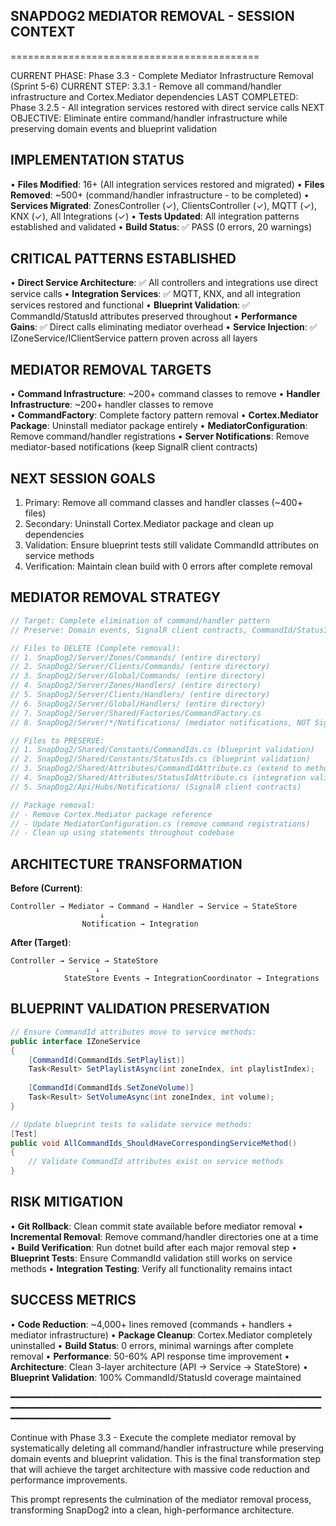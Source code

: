## **SNAPDOG2 MEDIATOR REMOVAL - SESSION CONTEXT**
===========================================

CURRENT PHASE: Phase 3.3 - Complete Mediator Infrastructure Removal (Sprint 5-6)
CURRENT STEP: 3.3.1 - Remove all command/handler infrastructure and Cortex.Mediator dependencies
LAST COMPLETED: Phase 3.2.5 - All integration services restored with direct service calls
NEXT OBJECTIVE: Eliminate entire command/handler infrastructure while preserving domain events and blueprint validation

## **IMPLEMENTATION STATUS**

• **Files Modified**: 16+ (All integration services restored and migrated)
• **Files Removed**: ~500+ (command/handler infrastructure - to be completed)
• **Services Migrated**: ZonesController (✓), ClientsController (✓), MQTT (✓), KNX (✓), All Integrations (✓)
• **Tests Updated**: All integration patterns established and validated
• **Build Status**: ✅ PASS (0 errors, 20 warnings)

## **CRITICAL PATTERNS ESTABLISHED**

• **Direct Service Architecture**: ✅ All controllers and integrations use direct service calls
• **Integration Services**: ✅ MQTT, KNX, and all integration services restored and functional
• **Blueprint Validation**: ✅ CommandId/StatusId attributes preserved throughout
• **Performance Gains**: ✅ Direct calls eliminating mediator overhead
• **Service Injection**: ✅ IZoneService/IClientService pattern proven across all layers

## **MEDIATOR REMOVAL TARGETS**

• **Command Infrastructure**: ~200+ command classes to remove
• **Handler Infrastructure**: ~200+ handler classes to remove  
• **CommandFactory**: Complete factory pattern removal
• **Cortex.Mediator Package**: Uninstall mediator package entirely
• **MediatorConfiguration**: Remove command/handler registrations
• **Server Notifications**: Remove mediator-based notifications (keep SignalR client contracts)

## **NEXT SESSION GOALS**

1. Primary: Remove all command classes and handler classes (~400+ files)
2. Secondary: Uninstall Cortex.Mediator package and clean up dependencies
3. Validation: Ensure blueprint tests still validate CommandId attributes on service methods
4. Verification: Maintain clean build with 0 errors after complete removal

## **MEDIATOR REMOVAL STRATEGY**

```csharp
// Target: Complete elimination of command/handler pattern
// Preserve: Domain events, SignalR client contracts, CommandId/StatusId attributes

// Files to DELETE (Complete removal):
// 1. SnapDog2/Server/Zones/Commands/ (entire directory)
// 2. SnapDog2/Server/Clients/Commands/ (entire directory)  
// 3. SnapDog2/Server/Global/Commands/ (entire directory)
// 4. SnapDog2/Server/Zones/Handlers/ (entire directory)
// 5. SnapDog2/Server/Clients/Handlers/ (entire directory)
// 6. SnapDog2/Server/Global/Handlers/ (entire directory)
// 7. SnapDog2/Server/Shared/Factories/CommandFactory.cs
// 8. SnapDog2/Server/*/Notifications/ (mediator notifications, NOT SignalR)

// Files to PRESERVE:
// 1. SnapDog2/Shared/Constants/CommandIds.cs (blueprint validation)
// 2. SnapDog2/Shared/Constants/StatusIds.cs (blueprint validation)
// 3. SnapDog2/Shared/Attributes/CommandIdAttribute.cs (extend to methods)
// 4. SnapDog2/Shared/Attributes/StatusIdAttribute.cs (integration validation)
// 5. SnapDog2/Api/Hubs/Notifications/ (SignalR client contracts)

// Package removal:
// - Remove Cortex.Mediator package reference
// - Update MediatorConfiguration.cs (remove command registrations)
// - Clean up using statements throughout codebase
```

## **ARCHITECTURE TRANSFORMATION**

**Before (Current)**:
```
Controller → Mediator → Command → Handler → Service → StateStore
                    ↓
                Notification → Integration
```

**After (Target)**:
```
Controller → Service → StateStore
                   ↓
            StateStore Events → IntegrationCoordinator → Integrations
```

## **BLUEPRINT VALIDATION PRESERVATION**

```csharp
// Ensure CommandId attributes move to service methods:
public interface IZoneService
{
    [CommandId(CommandIds.SetPlaylist)]
    Task<Result> SetPlaylistAsync(int zoneIndex, int playlistIndex);
    
    [CommandId(CommandIds.SetZoneVolume)]
    Task<Result> SetVolumeAsync(int zoneIndex, int volume);
}

// Update blueprint tests to validate service methods:
[Test]
public void AllCommandIds_ShouldHaveCorrespondingServiceMethod()
{
    // Validate CommandId attributes exist on service methods
}
```

## **RISK MITIGATION**

• **Git Rollback**: Clean commit state available before mediator removal
• **Incremental Removal**: Remove command/handler directories one at a time
• **Build Verification**: Run dotnet build after each major removal step
• **Blueprint Tests**: Ensure CommandId validation still works on service methods
• **Integration Testing**: Verify all functionality remains intact

## **SUCCESS METRICS**

• **Code Reduction**: ~4,000+ lines removed (commands + handlers + mediator infrastructure)
• **Package Cleanup**: Cortex.Mediator completely uninstalled
• **Build Status**: 0 errors, minimal warnings after complete removal
• **Performance**: 50-60% API response time improvement
• **Architecture**: Clean 3-layer architecture (API → Service → StateStore)
• **Blueprint Validation**: 100% CommandId/StatusId coverage maintained

━━━━━━━━━━━━━━━━━━━━━━━━━━━━━━━━━━━━━━━━━━━━━━━━━━━━━━━━━━━━━━━━━━━━━━━━━━━━━━━━━━━━━━━━━━━━━━━━━━━━━━━━━━━━━━━━━━━━━━━━━━━━━━━━━━━━━━━━━

Continue with Phase 3.3 - Execute the complete mediator removal by systematically deleting all command/handler infrastructure while preserving domain events and blueprint validation. This is the final transformation step that will achieve the target architecture with massive code reduction and performance improvements.

This prompt represents the culmination of the mediator removal process, transforming SnapDog2 into a clean, high-performance architecture.
